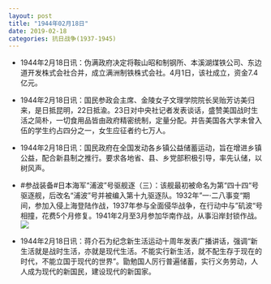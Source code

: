 ```yaml
---
layout: post
title: "1944年02月18日"
date: 2019-02-18
categories: 抗日战争(1937-1945)
---
```


<meta name="referrer" content="no-referrer" />

- 1944年2月18日讯：伪满政府决定将鞍山昭和制钢所、本溪湖煤铁公司、东边道开发株式会社合并，成立满洲制铁株式会社。4月1日，该社成立，资金7.4亿元。 

- 1944年2月18日讯：国民参政会主席、金陵女子文理学院院长吴贻芳访美归来，是日抵昆明，22日抵渝。23日对中央社记者发表谈话，盛赞美国战时生活之简朴，一切食用品皆由政府精密统制，定量分配。并告美国各大学未曾入伍的学生约占四分之一，女生应征者约七万人。 

- 1944年2月18日讯：国民政府在全国发动各乡镇公益储蓄运动，旨在增进乡镇公益，配合新县制之推行。要求各地省、县、乡党部积极引导，率先认储，以树风声。 

- #参战装备#日本海军“浦波”号驱舰逐（三）：该舰最初被命名为第“四十四“号驱逐舰，后改名“浦波”号并被编入第十九驱逐队。1932年”一·二八事变“期间，参加入侵上海登陆作战，1937年参与全面侵华战争，在行动中与”矶波“号相撞，花费5个月修复。1941年2月至3月参加华南作战，从事沿岸封锁作战。 <br/><img src="https://wx1.sinaimg.cn/large/aca367d8ly1g0acim0ojzj20dc0a075v.jpg" />

- 1944年2月18日讯：蒋介石为纪念新生活运动十周年发表广播讲话，强调“新生活就是战时生活，亦就是现代生活。不能实行新生活，就不配生存于现在的时代，不能立国于现代的世界”。勖勉国人厉行普遍储蓄，实行义务劳动，人人成为现代的新国民，建设现代的新国家。 

